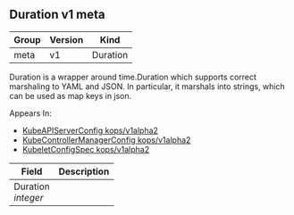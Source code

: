 ## Duration v1 meta

Group        | Version     | Kind
------------ | ---------- | -----------
meta | v1 | Duration



Duration is a wrapper around time.Duration which supports correct marshaling to YAML and JSON. In particular, it marshals into strings, which can be used as map keys in json.

<aside class="notice">
Appears In:

<ul> 
<li><a href="#kubeapiserverconfig-v1alpha2-kops">KubeAPIServerConfig kops/v1alpha2</a></li>
<li><a href="#kubecontrollermanagerconfig-v1alpha2-kops">KubeControllerManagerConfig kops/v1alpha2</a></li>
<li><a href="#kubeletconfigspec-v1alpha2-kops">KubeletConfigSpec kops/v1alpha2</a></li>
</ul></aside>

Field        | Description
------------ | -----------
Duration <br /> *integer*    | 

